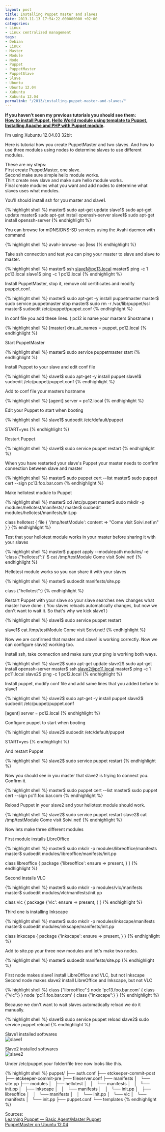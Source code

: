 ```yaml
---
layout: post
title: Installing Puppet master and slaves
date: 2013-11-13 17:54:22.000000000 +02:00
categories:
- Linux
- Linux centralized management
tags:
- Debian
- Linux
- Master
- Module
- Node
- Puppet
- PuppetMaster
- PuppetSlave
- Slave
- Ubuntu
- Ubuntu 12.04
- Xubuntu
- Xubuntu 12.04
permalink: "/2013/installing-puppet-master-and-slaves/"
---
```

**If you haven't seen my previous tutorials you should see them:  
[How to install Puppet](/2013/how-to-install-puppet/), [Hello World module using template to Puppet](/2013/template-hello-world-module-to-puppet/),  
[Installing Apache and PHP with Puppet module](/2013/installing-apache-and-php-with-puppet-module/).**

I’m using Xubuntu 12.04.03 32bit

Here is tutorial how you create PuppetMaster and two slaves. And how to use three modules using nodes to determine slaves to use different modules.

These are my steps:  
First create PuppetMaster, one slave.  
Second make sure simple hello module works.  
Thirt create new slave and make sure hello module works.  
Final create modules what you want and add nodes to determine what slaves uses what modules.

You'll should install ssh for you master and slave1.

{% highlight shell %}
master$ sudo apt-get update
slave1$ sudo apt-get update
master$ sudo apt-get install openssh-server
slave1$ sudo apt-get install openssh-server
{% endhighlight %}

You can browse for mDNS/DNS-SD services using the Avahi daemon with command

{% highlight shell %}
avahi-browse -ac |less
{% endhighlight %}

Take ssh connection and test you can ping your master to slave and slave to master.

{% highlight shell %}
master$ ssh slave1@pc13.local
master$ ping -c 1 pc13.local
slave1$ ping -c 1 pc12.local
{% endhighlight %}

Install PuppetMaster, stop it, remove old certificates and modify puppet.conf.

{% highlight shell %}
master$ sudo apt-get -y install puppetmaster
master$ sudo service puppetmaster stop
master$ sudo rm -r /var/lib/puppet/ssl
master$ sudoedit /etc/puppet/puppet.conf
{% endhighlight %}

In conf file you add these lines. ( pc12 is name your masters $hostname )

{% highlight shell %}
[master]
dns_alt_names = puppet, pc12.local
{% endhighlight %}

Start PuppetMaster

{% highlight shell %}
master$ sudo service puppetmaster start
{% endhighlight %}

Install Puppet to your slave and edit conf file

{% highlight shell %}
slave1$ sudo apt-get -y install puppet
slave1$ sudoedit /etc/puppet/puppet.conf
{% endhighlight %}

Add to conf file your masters hostname

{% highlight shell %}
[agent]
server = pc12.local
{% endhighlight %}

Edit your Puppet to start when booting

{% highlight shell %}
slave1$ sudoedit /etc/default/puppet

START=yes
{% endhighlight %}

Restart Puppet

{% highlight shell %}
slave1$ sudo service puppet restart
{% endhighlight %}

When you have restarted your slave's Puppet your master needs to confirm connection between slave and master

{% highlight shell %}
master$ sudo puppet cert --list
master$ sudo puppet cert --sign pc13.foo.bar.com
{% endhighlight %}

Make hellotest module to Puppet

{% highlight shell %}
master$ cd /etc/puppet
master$ sudo mkdir -p modules/hellotest/manifests/
master$ sudoedit modules/hellotest/manifests/init.pp

class hellotest {
    file { '/tmp/testModule':
        content => "Come visit Soivi.net!\n"
    } 
}
{% endhighlight %}

Test that your hellotest module works in your master before sharing it with your slaves

{% highlight shell %}
master$ puppet apply --modulepath modules/ -e 'class {"hellotest":}'
$ cat /tmp/testModule
Come visit Soivi.net!
{% endhighlight %}

Hellotest module works so you can share it with your slaves

{% highlight shell %}
master$ sudoedit manifests/site.pp

class {"hellotest":}
{% endhighlight %}

Restart Puppet with your slave so your slave searches new changes what master have done. ( You slaves reloads automatically changes, but now we don't want to wait it. So that's why we kick slave1 )

{% highlight shell %}
slave1$ sudo service puppet restart

slave1$ cat /tmp/testModule
Come visit Soivi.net!
{% endhighlight %}

Now we are confirmed that master and slave1 is working correctly. Now we can configure slave2 working too.

Install ssh, take connection and make sure your ping is working both ways.

{% highlight shell %}
slave2$ sudo apt-get update
slave2$ sudo apt-get install openssh-server
master$ ssh slave2@pc11.local
master$ ping -c 1 pc11.local
slave2$ ping -c 1 pc12.local
{% endhighlight %}

Install puppet, modify conf file and add same lines that you added before to slave1

{% highlight shell %}
slave2$ sudo apt-get -y install puppet
slave2$ sudoedit /etc/puppet/puppet.conf

[agent]
server = pc12.local
{% endhighlight %}

Configure puppet to start when booting

{% highlight shell %}
slave2$ sudoedit /etc/default/puppet

START=yes
{% endhighlight %}

And restart Puppet

{% highlight shell %}
slave2$ sudo service puppet restart
{% endhighlight %}

Now you should see in you master that slave2 is trying to connect you. Confirm it.

{% highlight shell %}
master$ sudo puppet cert --list
master$ sudo puppet cert --sign pc11.foo.bar.com
{% endhighlight %}

Reload Puppet in your slave2 and your hellotest module should work.

{% highlight shell %}
slave2$ sudo service puppet restart
slave2$ cat /tmp/testModule
Come visit Soivi.net!
{% endhighlight %}

Now lets make three different modules

First module installs LibreOffice

{% highlight shell %}
master$ sudo mkdir -p modules/libreoffice/manifests
master$ sudoedit modules/libreoffice/manifests/init.pp

class libreoffice {
        package {'libreoffice':
                ensure => present,
        }
}
{% endhighlight %}

Second installs VLC

{% highlight shell %}
master$ sudo mkdir -p modules/vlc/manifests
master$ sudoedit modules/vlc/manifests/init.pp

class vlc {
        package {'vlc':
                ensure => present,
        }
}
{% endhighlight %}

Third one is installing Inkscape

{% highlight shell %}
master$ sudo mkdir -p modules/inkscape/manifests
master$ sudoedit modules/inkscape/manifests/init.pp

class inkscape {
        package {'inkscape':
                ensure => present,
        }
}
{% endhighlight %}

Add to site.pp your three new modules and let's make two nodes.

{% highlight shell %}
master$ sudoedit manifests/site.pp
{% endhighlight %}

First node makes slave1 install LibreOffice and VLC, but not Inkscape  
Second node makes slave2 install LibreOffice and Inkscape, but not VLC

{% highlight shell %}
class {"libreoffice":}
node 'pc13.foo.bar.com' {
        class {"vlc":}
}
node 'pc11.foo.bar.com' {
        class {"inkscape":}
}
{% endhighlight %}

Because we don't want to wait slaves automatically reload we do it manually.

{% highlight shell %}
slave1$ sudo service puppet reload 
slave2$ sudo service puppet reload 
{% endhighlight %}

Slave1 installed softwares  
![slave1](/assets/2013/11/slave1.png)

Slave2 installed softwares  
![slave2](/assets/2013/11/slave2.png)

Under /etc/puppet your folder/file tree now looks like this.

{% highlight shell %}
puppet/
├── auth.conf
├── etckeeper-commit-post
├── etckeeper-commit-pre
├── fileserver.conf
├── manifests
│   └── site.pp
├── modules
│   ├── hellotest
│   │   └── manifests
│   │       └── init.pp
│   ├── inkscape
│   │   └── manifests
│   │       └── init.pp
│   ├── libreoffice
│   │   └── manifests
│   │       └── init.pp
│   └── vlc
│       └── manifests
│           └── init.pp
├── puppet.conf
└── templates
{% endhighlight %}

Sources:  
[Learning Puppet — Basic Agent/Master Puppet](http://docs.puppetlabs.com/learning/agent_master_basic.html)  
[PuppetMaster on Ubuntu 12.04](http://terokarvinen.com/2012/puppetmaster-on-ubuntu-12-04)
